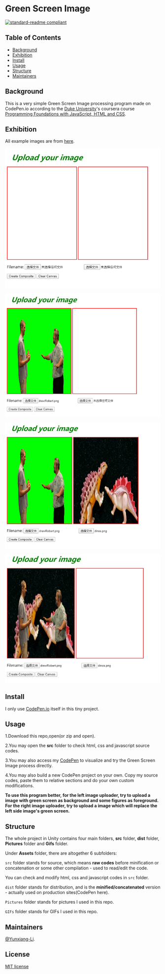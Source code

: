 # Green Screen Image

[![standard-readme compliant](https://img.shields.io/badge/readme%20style-standard-brightgreen.svg?style=flat-square)](https://github.com/RichardLitt/standard-readme)

## Table of Contents

- [Background](#Background)
- [Exhibition](#Exhibition)
- [Install](#install)
- [Usage](#usage)
- [Structure](#Structure)
- [Maintainers](#Maintainers)

## Background
This is a very simple Green Screen Image processing program made on CodePen.io according to the [Duke University](https://duke.edu/)'s coursera course [Programming Foundations with JavaScript, HTML and CSS](https://www-cloudfront-alias.coursera.org/learn/duke-programming-web/home/welcome).

## Exhibition

All example images are from [here](https://www.dukelearntoprogram.com/course1/greenscreencode/).

![Start Page](https://github.com/Yunxiang-Li/CodePen_GreenScreenImage/blob/master/Pictures/exhibition1.PNG)

![Exhibition 1](https://github.com/Yunxiang-Li/CodePen_GreenScreenImage/blob/master/Pictures/exhibition2.PNG)

![Exhibition 2](https://github.com/Yunxiang-Li/CodePen_GreenScreenImage/blob/master/Pictures/exhibition3.PNG)

![Exhibition 3](https://github.com/Yunxiang-Li/CodePen_GreenScreenImage/blob/master/Pictures/exhibition4.PNG)

## Install

I only use [CodePen.io](https://codepen.io/) itself in this tiny project.<br>

## Usage

1.Download this repo,open(or zip and open).

2.You may open the **src** folder to check html, css and javascript source codes.

3.You may also access my [CodePen](https://codepen.io/Kitzukikokone/pen/rNOGrzp) to visualize and try the Green Screen Image process directly.

4.You may also build a new CodePen project on your own. Copy my source codes, paste them to relative sections and do your own custom modifications.

**To use this program better, for the left image uploader, try to upload a image with green screen as background and some figures as foreground. For the right image uploader, try to upload a image which will replace the left side image's green screen.**

## Structure

The whole project in Unity contains four main folders, **src** folder, **dist** folder, **Pictures** folder and **Gifs** folder.<br>

Under **Assets** folder, there are altogether 6 subfolders:

```src``` folder stands for source, which means **raw codes** before minification or concatenation or some other compilation - used to read/edit the code.

You can check and modify html, css and javascript codes in ```src``` folder.

```dist``` folder stands for distribution, and is the **minified/concatenated** version - actually used on production sites(CodePen here).

```Pictures``` folder stands for pictures I used in this repo.

```GIFs``` folder stands for GIFs I used in this repo.

## Maintainers

[@Yunxiang-Li](https://github.com/Yunxiang-Li).

## License

[MIT license](https://github.com/Yunxiang-Li/CS61B/blob/master/LICENSE)
